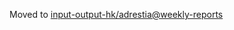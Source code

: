 Moved to [input-output-hk/adrestia@weekly-reports](https://github.com/input-output-hk/adrestia/tree/weekly-reports/2019-11-29)

